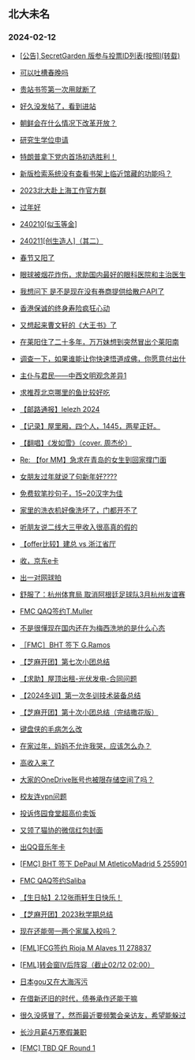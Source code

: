 ## 北大未名 
### 2024-02-12

+ [[公告] SecretGarden 版参与投票ID列表(按照I(转载)](https://bbs.pku.edu.cn/v2/post-read.php?bid=1&threadid=18747334)

+ [可以吐槽春晚吗](https://bbs.pku.edu.cn/v2/post-read.php?bid=890&threadid=18747085)

+ [贵站书签第一次用就断了](https://bbs.pku.edu.cn/v2/post-read.php?bid=162&threadid=18747338)

+ [好久没发帖了，看到进站](https://bbs.pku.edu.cn/v2/post-read.php?bid=130&threadid=18734760)

+ [朝鲜会在什么情况下改革开放？](https://bbs.pku.edu.cn/v2/post-read.php?bid=155&threadid=18747141)

+ [研究生学位申请](https://bbs.pku.edu.cn/v2/post-read.php?bid=138&threadid=18747328)

+ [特朗普拿下党内首场初选胜利！](https://bbs.pku.edu.cn/v2/post-read.php?bid=155&threadid=18740278)

+ [新版检索系统没有查看书架上临近馆藏的功能吗？](https://bbs.pku.edu.cn/v2/post-read.php?bid=25&threadid=18747395)

+ [2023北大赴上海工作官方群](https://bbs.pku.edu.cn/v2/post-read.php?bid=472&threadid=18573173)

+ [过年好](https://bbs.pku.edu.cn/v2/post-read.php?bid=468&threadid=18747122)

+ [240210[似玉等金]](https://bbs.pku.edu.cn/v2/post-read.php?bid=104&threadid=18747307)

+ [240211[创生造人]（其二）](https://bbs.pku.edu.cn/v2/post-read.php?bid=104&threadid=18747314)

+ [春节又阳了](https://bbs.pku.edu.cn/v2/post-read.php?bid=244&threadid=18747312)

+ [眼球被烟花炸伤，求助国内最好的眼科医院和主治医生](https://bbs.pku.edu.cn/v2/post-read.php?bid=244&threadid=18747221)

+ [我想问下 是不是现在没有券商提供给散户API了](https://bbs.pku.edu.cn/v2/post-read.php?bid=249&threadid=18747378)

+ [香港保诚的终身寿险疯狂心动](https://bbs.pku.edu.cn/v2/post-read.php?bid=249&threadid=18744949)

+ [又想起来曹文轩的《大王书》了](https://bbs.pku.edu.cn/v2/post-read.php?bid=218&threadid=18747082)

+ [在莱阳住了二十多年，万万妹想到突然冒出个莱阳南](https://bbs.pku.edu.cn/v2/post-read.php?bid=647&threadid=18747389)

+ [调查一下，如果谁能让你快速悟道成佛，你愿意付出什](https://bbs.pku.edu.cn/v2/post-read.php?bid=10&threadid=18739343)

+ [主仆与君民——中西文明观念差异1](https://bbs.pku.edu.cn/v2/post-read.php?bid=10&threadid=18746266)

+ [求推荐北京哪里的鱼比较好吃](https://bbs.pku.edu.cn/v2/post-read.php?bid=90&threadid=18722769)

+ [【邮路通报】lelezh 2024](https://bbs.pku.edu.cn/v2/post-read.php?bid=1367&threadid=18747369)

+ [【记录】屋里厢，四个人，1445，两星正好。](https://bbs.pku.edu.cn/v2/post-read.php?bid=90&threadid=18667701)

+ [【翻唱】《发如雪》（cover. 周杰伦）](https://bbs.pku.edu.cn/v2/post-read.php?bid=79&threadid=18747329)

+ [Re: 【for MM】急求在青岛的女生到回家撑门面](https://bbs.pku.edu.cn/v2/post-read.php?bid=167&threadid=18747368)

+ [女朋友过年就说了句新年好????](https://bbs.pku.edu.cn/v2/post-read.php?bid=36&threadid=18747155)

+ [免费软笔抄句子，15~20汉字为佳](https://bbs.pku.edu.cn/v2/post-read.php?bid=103&threadid=18747149)

+ [家里的洗衣机好像洗坏了，门都开不了](https://bbs.pku.edu.cn/v2/post-read.php?bid=176&threadid=18747324)

+ [听朋友说二线大三甲收入很高真的假的](https://bbs.pku.edu.cn/v2/post-read.php?bid=99&threadid=18747230)

+ [【offer比较】建总 vs 浙江省厅](https://bbs.pku.edu.cn/v2/post-read.php?bid=99&threadid=18747086)

+ [收，京东e卡](https://bbs.pku.edu.cn/v2/post-read.php?bid=71&threadid=18747397)

+ [出一对网球拍](https://bbs.pku.edu.cn/v2/post-read.php?bid=71&threadid=18666012)

+ [舒服了：杭州体育局 取消阿根廷足球队3月杭州友谊赛](https://bbs.pku.edu.cn/v2/post-read.php?bid=93&threadid=18747091)

+ [FMC QAQ签约T.Muller](https://bbs.pku.edu.cn/v2/post-read.php?bid=519&threadid=18747367)

+ [不是很懂现在国内还在为梅西洗地的是什么心态](https://bbs.pku.edu.cn/v2/post-read.php?bid=93&threadid=18747337)

+ [［FMC］BHT 签下 G.Ramos](https://bbs.pku.edu.cn/v2/post-read.php?bid=519&threadid=18747348)

+ [【芝麻开团】第七次小团总结](https://bbs.pku.edu.cn/v2/post-read.php?bid=696&threadid=18706176)

+ [【求助】屋顶出租-光伏发电-合同问题](https://bbs.pku.edu.cn/v2/post-read.php?bid=301&threadid=18744549)

+ [【2024冬训】第一次冬训技术装备总结](https://bbs.pku.edu.cn/v2/post-read.php?bid=224&threadid=18747284)

+ [【芝麻开团】第十次小团总结（完结撒花版）](https://bbs.pku.edu.cn/v2/post-read.php?bid=696&threadid=18747171)

+ [键盘侠的毛病怎么改](https://bbs.pku.edu.cn/v2/post-read.php?bid=690&threadid=18747377)

+ [在家过年，妈妈不允许我哭，应该怎么办？](https://bbs.pku.edu.cn/v2/post-read.php?bid=690&threadid=18746913)

+ [高收入来了](https://bbs.pku.edu.cn/v2/post-read.php?bid=543&threadid=18747065)

+ [大家的OneDrive账号也被限存储空间了吗？](https://bbs.pku.edu.cn/v2/post-read.php?bid=668&threadid=18747058)

+ [校友连vpn问题](https://bbs.pku.edu.cn/v2/post-read.php?bid=668&threadid=18746335)

+ [投诉佟园食堂超高价卖饭](https://bbs.pku.edu.cn/v2/post-read.php?bid=438&threadid=18747159)

+ [又领了猫协的微信红包封面](https://bbs.pku.edu.cn/v2/post-read.php?bid=97&threadid=18747179)

+ [出QQ音乐年卡](https://bbs.pku.edu.cn/v2/post-read.php?bid=71&threadid=18747435)

+ [[FMC] BHT 签下 DePaul M AtleticoMadrid 5 255901](https://bbs.pku.edu.cn/v2/post-read.php?bid=519&threadid=18747444)

+ [FMC QAQ签约Saliba](https://bbs.pku.edu.cn/v2/post-read.php?bid=519&threadid=18747440)

+ [【生日帖】2.12张雨轩生日快乐！](https://bbs.pku.edu.cn/v2/post-read.php?bid=224&threadid=18747434)

+ [【芝麻开团】2023秋学期总结](https://bbs.pku.edu.cn/v2/post-read.php?bid=696&threadid=18747446)

+ [现在还能带一两个家属入校吗？](https://bbs.pku.edu.cn/v2/post-read.php?bid=1431&threadid=18747188)

+ [[FML]FCG签约 Rioja M Alaves 11 278837](https://bbs.pku.edu.cn/v2/post-read.php?bid=519&threadid=18747245)

+ [[FML]转会窗IV后阵容（截止02/12 02:00）](https://bbs.pku.edu.cn/v2/post-read.php?bid=519&threadid=18747451)

+ [日本gou又在大海泻污](https://bbs.pku.edu.cn/v2/post-read.php?bid=155&threadid=18747447)

+ [在借新还旧的时代，债券承作还能干嘛](https://bbs.pku.edu.cn/v2/post-read.php?bid=99&threadid=18747396)

+ [很久没感冒了，然而最近要频繁会亲访友，希望能躲过](https://bbs.pku.edu.cn/v2/post-read.php?bid=244&threadid=18747394)

+ [长沙月薪4万寒假兼职](https://bbs.pku.edu.cn/v2/post-read.php?bid=845&threadid=18747456)

+ [[FMC] TBD QF Round 1](https://bbs.pku.edu.cn/v2/post-read.php?bid=519&threadid=18747459)

